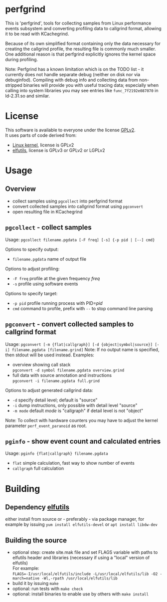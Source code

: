 # perfgrind

This is 'perfgrind', tools for collecting samples from Linux performance events
subsystem and converting profiling data to callgrind format, allowing it to be read with KCachegrind.

Because of its own simplified format containing only the data necessary for creating the callgrind profile, the resulting file is commonly much smaller.
One additional reason is that perfgrind explicitly ignores the kernel space during profiling.

Note: Perfgrind has a known limitation which is on the TODO list - it currently does not handle
separate debug (neither on disk nor via debuginfod). Compiling with debug info and collecting data
from non-stripped binaries will provide you with useful tracing data; especially when calling into
system libraries you may see entries like `func_7f2192e087070` in ld-2.31.so and similar.


# License

This software is available to everyone under the license [GPLv2](COPYING).  
It uses parts of code derived from:

- [Linux kernel](https://www.kernel.org), license is GPLv2
- [elfutils](https://sourceware.org/elfutils/),
  license is GPLv3 or GPLv2 or LGPLv2


# Usage

## Overview
- collect samples using `pgcollect` into perfgrind format
- convert collected samples into callgrind format using `pgconvert`
- open resulting file in KCachegrind

## `pgcollect` - collect samples
Usage: `pgcollect filename.pgdata [-F freq] [-s] {-p pid | [--] cmd}`

Options to specify output:
- `filename.pgdata` name of output file

Options to adjust profiling:
- `-F freq` profile at the given frequency _freq_
- `-s` profile using software events

Options to specify target:
- `-p pid` profile running process with PID=_pid_
- `cmd` command to profile, prefix with `--` to stop command line parsing

## `pgconvert` - convert collected samples to callgrind format
Usage: `pgconvert [-m {flat|callgraph}] [-d {object|symbol|source}] [-i] filename.pgdata [filename.grind]`
Note: If no output name is specified, then stdout will be used instead.
Examples:
- overview showing call stack  
  `pgconvert -d symbol filename.pgdata overview.grind`
- full data with source annotation and instructions  
  `pgconvert -i filename.pgdata full.grind`

Options to adjust generated callgrind data:
- `-d` specify detail level; default is "source"
- `-i` dump instructions, only possible with detail level "source"
- `-m mode` default _mode_ is "callgraph" if detail level is not "object"

Note: To collect with hardware counters you may have to adjust the kernel parameter
`perf_event_paranoid` as root.

## `pginfo` - show event count and calculated entries 
Usage: `pginfo {flat|callgraph} filename.pgdata`

- `flat` simple calculation, fast way to show number of events
- `callgraph` full calculation

# Building

## Dependency [elfutils](https://sourceware.org/elfutils/)
either install from source or - preferably - via package manager, for example by issuing `yum install elfutils-devel` or `apt install libdw-dev`

## Building the source
- optional step: create site.mak file and set FLAGS variable with paths to elfutils header and libraries (necessary if using a "local" version of elfutils)  
  For example:  
  `FLAGS=-I/usr/local/elfutils/include -L/usr/local/elfutils/lib -O2 -march=native -Wl,-rpath /usr/local/elfutils/lib`
- build it by issuing `make`
- optional: run tests with `make check`
- optional: install binaries to enable use by others with `make install`
